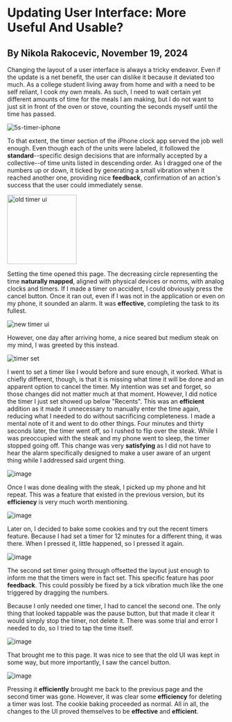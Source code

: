 # Updating User Interface: More Useful And Usable?
## By Nikola Rakocevic, November 19, 2024
Changing the layout of a user interface is always a tricky endeavor. Even if the update is a net benefit, the user can dislike it because it deviated too much. As a college student living away from home and with a need to be self reliant, I cook my own meals. As such, I need to wait certain yet different amounts of time for the meals I am making, but I do not want to just sit in front of the oven or stove, counting the seconds myself until the time has passed.

![5s-timer-iphone](https://github.com/user-attachments/assets/592b028f-234b-4f84-a122-339ba116c4fe)

To that extent, the timer section of the iPhone clock app served the job well enough. Even though each of the units were labeled, it followed the **standard**--specific design decisions that are informally accepted by a collective--of time units listed in descending order. As I dragged one of the numbers up or down, it ticked by generating a small vibration when it reached another one, providing nice **feedback**, confirmation of an action's success that the user could immediately sense. 

<img width="160" alt="old timer ui" src="https://github.com/user-attachments/assets/f22b9de5-eca1-4f96-9ab6-9ed589f719c3">

Setting the time opened this page. The decreasing circle representing the time **naturally mapped**, aligned with physical devices or norms, with analog clocks and timers. If I made a timer on accident, I could obviously press the cancel button. Once it ran out, even if I was not in the application or even on my phone, it sounded an alarm. It was **effective**, completing the task to its fullest. 

![new timer ui](https://github.com/user-attachments/assets/19ead978-6754-4dcd-8e33-e45faf01e0dc)

However, one day after arriving home, a nice seared but medium steak on my mind, I was greeted by this instead.

![timer set](https://github.com/user-attachments/assets/d8de9492-73c5-408b-9349-92386e77e988)

I went to set a timer like I would before and sure enough, it worked. What is chiefly different, though, is that it is missing what time it will be done and an apparent option to cancel the timer. My intention was set and forget, so those changes did not matter much at that moment. However, I did notice the timer I just set showed up below "Recents". This was an **efficient** addition as it made it unnecessary to manually enter the time again, reducing what I needed to do without sacrificing completeness. I made a mental note of it and went to do other things. Four minutes and thirty seconds later, the timer went off, so I rushed to flip over the steak. While I was preoccupied with the steak and my phone went to sleep, the timer stopped going off. This change was very **satisfying** as I did not have to hear the alarm specifically designed to make a user aware of an urgent thing while I addressed said urgent thing.

![image](https://github.com/user-attachments/assets/9ee86674-1055-4d71-9732-c381d3e14b08)

Once I was done dealing with the steak, I picked up my phone and hit repeat. This was a feature that existed in the previous version, but its **efficiency** is very much worth mentioning.

![image](https://github.com/user-attachments/assets/95cee5e4-6a55-47f6-91b6-3ad680a84386)

Later on, I decided to bake some cookies and try out the recent timers feature. Because I had set a timer for 12 minutes for a different thing, it was there. When I pressed it, little happened, so I pressed it again.

![image](https://github.com/user-attachments/assets/dddca44b-29a2-47e1-a65e-156136c6cd56)

The second set timer going through offsetted the layout just enough to inform me that the timers were in fact set. This specific feature has poor **feedback**. This could possibly be fixed by a tick vibration much like the one triggered by dragging the numbers.

Because I only needed one timer, I had to cancel the second one. The only thing that looked tappable was the pause button, but that made it clear it would simply stop the timer, not delete it. There was some trial and error I needed to do, so I tried to tap the time itself.

![image](https://github.com/user-attachments/assets/dcf14589-4dae-4072-8a4e-9e8402ade6f4)

That brought me to this page. It was nice to see that the old UI was kept in some way, but more importantly, I saw the cancel button.

![image](https://github.com/user-attachments/assets/4b53f4b4-6034-424e-872a-e1cf2bbc0d17)

Pressing it **efficiently** brought me back to the previous page and the second timer was gone. However, it was clear some **efficiency** for deleting a timer was lost. The cookie baking proceeded as normal. All in all, the changes to the UI proved themselves to be **effective** and **efficient**.
